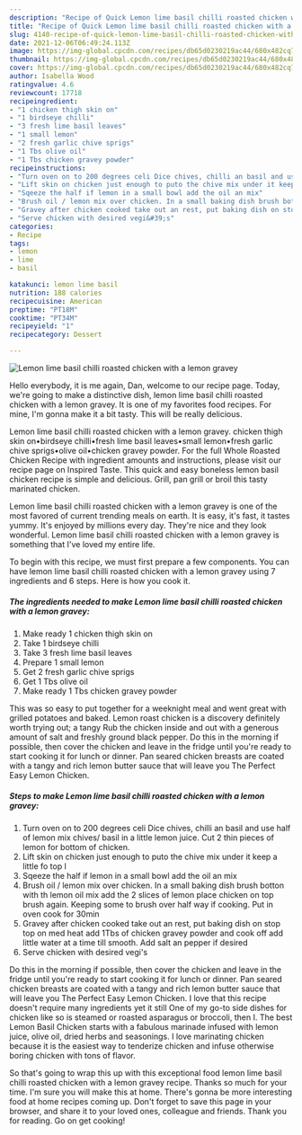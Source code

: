 ```yaml
---
description: "Recipe of Quick Lemon lime basil chilli roasted chicken with a lemon gravey"
title: "Recipe of Quick Lemon lime basil chilli roasted chicken with a lemon gravey"
slug: 4140-recipe-of-quick-lemon-lime-basil-chilli-roasted-chicken-with-a-lemon-gravey
date: 2021-12-06T06:49:24.113Z
image: https://img-global.cpcdn.com/recipes/db65d0230219ac44/680x482cq70/lemon-lime-basil-chilli-roasted-chicken-with-a-lemon-gravey-recipe-main-photo.jpg
thumbnail: https://img-global.cpcdn.com/recipes/db65d0230219ac44/680x482cq70/lemon-lime-basil-chilli-roasted-chicken-with-a-lemon-gravey-recipe-main-photo.jpg
cover: https://img-global.cpcdn.com/recipes/db65d0230219ac44/680x482cq70/lemon-lime-basil-chilli-roasted-chicken-with-a-lemon-gravey-recipe-main-photo.jpg
author: Isabella Wood
ratingvalue: 4.6
reviewcount: 17718
recipeingredient:
- "1 chicken thigh skin on"
- "1 birdseye chilli"
- "3 fresh lime basil leaves"
- "1 small lemon"
- "2 fresh garlic chive sprigs"
- "1 Tbs olive oil"
- "1 Tbs chicken gravey powder"
recipeinstructions:
- "Turn oven on to 200 degrees celi Dice chives, chilli an basil and use half of lemon mix chives/ basil in a little lemon juice. Cut 2 thin pieces of lemon for bottom of chicken."
- "Lift skin on chicken just enough to puto the chive mix under it keep a little fo top l"
- "Sqeeze the half if lemon in a small bowl add the oil an mix"
- "Brush oil / lemon mix over chicken. In a small baking dish brush botton with th lemon oil mix add the 2 slices of lemon place chicken on top brush again. Keeping some to brush over half way if cooking. Put in oven cook for 30min"
- "Gravey after chicken cooked take out an rest, put baking dish on stop top on med heat add 1Tbs of chicken gravey powder and cook off add little water at a time till smooth. Add salt an pepper if desired"
- "Serve chicken with desired vegi&#39;s"
categories:
- Recipe
tags:
- lemon
- lime
- basil

katakunci: lemon lime basil 
nutrition: 188 calories
recipecuisine: American
preptime: "PT18M"
cooktime: "PT34M"
recipeyield: "1"
recipecategory: Dessert

---
```



![Lemon lime basil chilli roasted chicken with a lemon gravey](https://img-global.cpcdn.com/recipes/db65d0230219ac44/680x482cq70/lemon-lime-basil-chilli-roasted-chicken-with-a-lemon-gravey-recipe-main-photo.jpg)

Hello everybody, it is me again, Dan, welcome to our recipe page. Today, we're going to make a distinctive dish, lemon lime basil chilli roasted chicken with a lemon gravey. It is one of my favorites food recipes. For mine, I'm gonna make it a bit tasty. This will be really delicious.

Lemon lime basil chilli roasted chicken with a lemon gravey. chicken thigh skin on•birdseye chilli•fresh lime basil leaves•small lemon•fresh garlic chive sprigs•olive oil•chicken gravey powder. For the full Whole Roasted Chicken Recipe with ingredient amounts and instructions, please visit our recipe page on Inspired Taste. This quick and easy boneless lemon basil chicken recipe is simple and delicious. Grill, pan grill or broil this tasty marinated chicken.

Lemon lime basil chilli roasted chicken with a lemon gravey is one of the most favored of current trending meals on earth. It is easy, it's fast, it tastes yummy. It's enjoyed by millions every day. They're nice and they look wonderful. Lemon lime basil chilli roasted chicken with a lemon gravey is something that I've loved my entire life.


To begin with this recipe, we must first prepare a few components. You can have lemon lime basil chilli roasted chicken with a lemon gravey using 7 ingredients and 6 steps. Here is how you cook it.

<!--inarticleads1-->

##### The ingredients needed to make Lemon lime basil chilli roasted chicken with a lemon gravey:

1. Make ready 1 chicken thigh skin on
1. Take 1 birdseye chilli
1. Take 3 fresh lime basil leaves
1. Prepare 1 small lemon
1. Get 2 fresh garlic chive sprigs
1. Get 1 Tbs olive oil
1. Make ready 1 Tbs chicken gravey powder


This was so easy to put together for a weeknight meal and went great with grilled potatoes and baked. Lemon roast chicken is a discovery definitely worth trying out; a tangy Rub the chicken inside and out with a generous amount of salt and freshly ground black pepper. Do this in the morning if possible, then cover the chicken and leave in the fridge until you&#39;re ready to start cooking it for lunch or dinner. Pan seared chicken breasts are coated with a tangy and rich lemon butter sauce that will leave you The Perfect Easy Lemon Chicken. 

<!--inarticleads2-->

##### Steps to make Lemon lime basil chilli roasted chicken with a lemon gravey:

1. Turn oven on to 200 degrees celi Dice chives, chilli an basil and use half of lemon mix chives/ basil in a little lemon juice. Cut 2 thin pieces of lemon for bottom of chicken.
1. Lift skin on chicken just enough to puto the chive mix under it keep a little fo top l
1. Sqeeze the half if lemon in a small bowl add the oil an mix
1. Brush oil / lemon mix over chicken. In a small baking dish brush botton with th lemon oil mix add the 2 slices of lemon place chicken on top brush again. Keeping some to brush over half way if cooking. Put in oven cook for 30min
1. Gravey after chicken cooked take out an rest, put baking dish on stop top on med heat add 1Tbs of chicken gravey powder and cook off add little water at a time till smooth. Add salt an pepper if desired
1. Serve chicken with desired vegi&#39;s


Do this in the morning if possible, then cover the chicken and leave in the fridge until you&#39;re ready to start cooking it for lunch or dinner. Pan seared chicken breasts are coated with a tangy and rich lemon butter sauce that will leave you The Perfect Easy Lemon Chicken. I love that this recipe doesn&#39;t require many ingredients yet it still One of my go-to side dishes for chicken like so is steamed or roasted asparagus or broccoli, then I. The best Lemon Basil Chicken starts with a fabulous marinade infused with lemon juice, olive oil, dried herbs and seasonings. I love marinating chicken because it is the easiest way to tenderize chicken and infuse otherwise boring chicken with tons of flavor. 

So that's going to wrap this up with this exceptional food lemon lime basil chilli roasted chicken with a lemon gravey recipe. Thanks so much for your time. I'm sure you will make this at home. There's gonna be more interesting food at home recipes coming up. Don't forget to save this page in your browser, and share it to your loved ones, colleague and friends. Thank you for reading. Go on get cooking!
